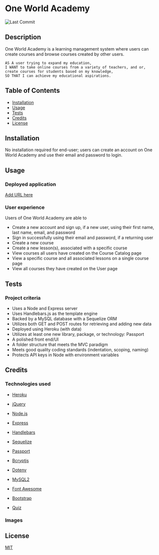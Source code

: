# One World Academy
![Last Commit](https://img.shields.io/github/last-commit/TaaniBravo/One-World-Academy)

## Description

One World Academy is a learning management system where users can create courses and browse courses created by other users.

```
AS A user trying to expand my education,
I WANT to take online courses from a variety of teachers, and or, create courses for students based on my knowledge, 
SO THAT I can achieve my educational aspirations.
```

## Table of Contents

* [Installation](#installation)
* [Usage](#usage)
* [Tests](#tests)
* [Credits](#credits)
* [License](#license)

## Installation

No installation required for end-user; users can create an account on One World Academy and use their email and password to login.

## Usage

### Deployed application
[Add URL here]()

### User experience
Users of One World Academy are able to
* Create a new account and sign up, if a new user, using their first name, last name, email, and password
* Sign in successfully using their email and password, if a returning user
* Create a new course
* Create a new lesson(s), associated with a specific course
* View courses all users have created on the Course Catalog page
* View a specific course and all associated lessons on a single course page
* View all courses they have created on the User page

## Tests

### Project criteria
* Uses a Node and Express server
* Uses Handlebars.js as the template engine
* Backed by a MySQL database with a Sequelize ORM
* Utilizes both GET and POST routes for retrieving and adding new data
* Deployed using Heroku (with data)
* Utilizes at least one new library, package, or technology: Passport
* A polished front end/UI
* A folder structure that meets the MVC paradigm
* Meets good quality coding standards (indentation, scoping, naming)
* Protects API keys in Node with environment variables

## Credits

### Technologies used

* [Heroku](https://www.heroku.com/)
* [jQuery](https://jquery.com/)
* [Node.js](https://nodejs.org/en/)
* [Express](https://expressjs.com/)
* [Handlebars](https://handlebarsjs.com/)
* [Sequelize](https://sequelize.org/)
* [Passport](http://www.passportjs.org/)
* [Bcryptjs](https://www.npmjs.com/package/bcryptjs)
* [Dotenv](https://www.npmjs.com/package/dotenv)
* [MySQL2](https://www.npmjs.com/package/mysql2)

* [Font Awesome](https://fontawesome.com/)
* [Bootstrap](https://getbootstrap.com/)

* [Quiz](https://quizapi.io/)

### Images


## License

[MIT](https://choosealicense.com/licenses/mit/)